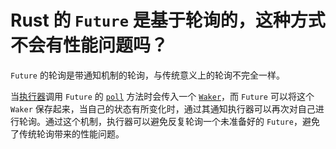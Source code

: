 # Rust 的 `Future` 是基于轮询的，这种方式不会有性能问题吗？

`Future` 的轮询是带通知机制的轮询，与传统意义上的轮询不完全一样。

当[执行器](<> "executor")调用 `Future` 的 [`poll`][poll] 方法时会传入一个 [`Waker`][waker]，而 `Future` 可以将这个 `Waker` 保存起来，当自己的状态有所变化时，通过其通知执行器可以再次对自己进行轮询。通过这个机制，执行器可以避免反复轮询一个未准备好的 `Future`，避免了传统轮询带来的性能问题。


[poll]: https://doc.rust-lang.org/std/future/trait.Future.html#tymethod.poll
[waker]: https://doc.rust-lang.org/std/task/struct.Waker.html
